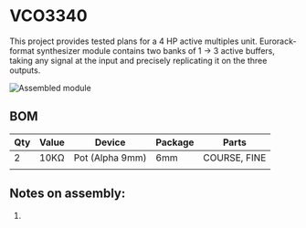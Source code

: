 # VCO3340
This project provides tested plans for a 4 HP active multiples unit. Eurorack-format synthesizer module contains two banks of 1 -> 3 active buffers, taking any signal at the input and precisely replicating it on the three outputs.

![Assembled module](/media/foo.jpg)




## BOM 

Qty | Value            | Device                  | Package             | Parts                                                |
--- | ---------------- | ----------------------- | ------------------- | ---------------------------------------------------- |
2   | 10KΩ             | Pot (Alpha 9mm)         | 6mm                 | COURSE, FINE                                         |
                                     |


## Notes on assembly:
1. 


